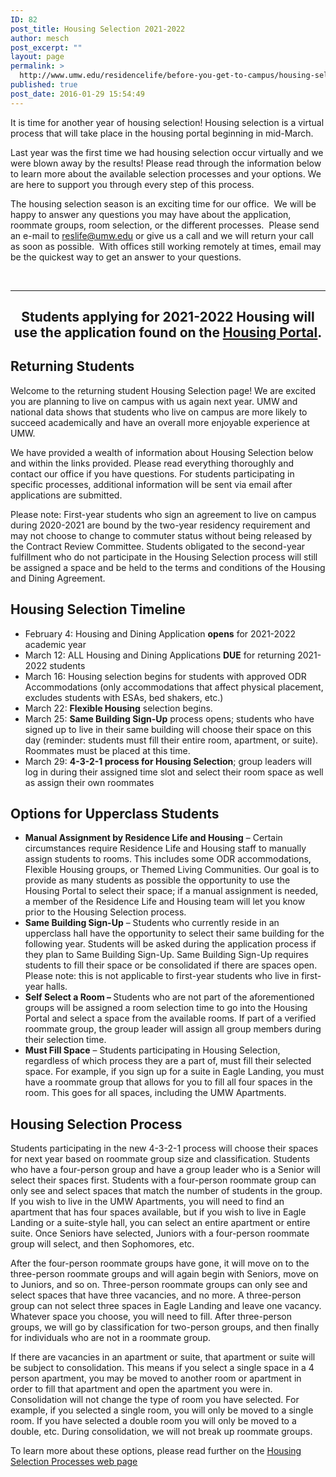 ```yaml
---
ID: 82
post_title: Housing Selection 2021-2022
author: mesch
post_excerpt: ""
layout: page
permalink: >
  http://www.umw.edu/residencelife/before-you-get-to-campus/housing-selection/
published: true
post_date: 2016-01-29 15:54:49
---
```

It is time for another year of housing selection! Housing selection is a virtual process that will take place in the housing portal beginning in mid-March.

Last year was the first time we had housing selection occur virtually and we were blown away by the results! Please read through the information below to learn more about the available selection processes and your options. We are here to support you through every step of this process.

The housing selection season is an exciting time for our office.  We will be happy to answer any questions you may have about the application, roommate groups, room selection, or the different processes.  Please send an e-mail to <a href="mailto:reslife@umw.edu">reslife@umw.edu</a> or give us a call and we will return your call as soon as possible.  With offices still working remotely at times, email may be the quickest way to get an answer to your questions.

&nbsp;

<hr />

<h2 style="text-align: center"><strong>Students applying for 2021-2022 Housing will use the application found on the <a href="https://umw.starrezhousing.com/starrezportal" target="_blank" rel="noopener noreferrer"><u>Housing Portal</u></a>.</strong></h2>
<h2><strong>Returning Students</strong></h2>
Welcome to the returning student Housing Selection page! We are excited you are planning to live on campus with us again next year. UMW and national data shows that students who live on campus are more likely to succeed academically and have an overall more enjoyable experience at UMW.

We have provided a wealth of information about Housing Selection below and within the links provided. Please read everything thoroughly and contact our office if you have questions. For students participating in specific processes, additional information will be sent via email after applications are submitted.

Please note: First-year students who sign an agreement to live on campus during 2020-2021 are bound by the two-year residency requirement and may not choose to change to commuter status without being released by the Contract Review Committee. Students obligated to the second-year fulfillment who do not participate in the Housing Selection process will still be assigned a space and be held to the terms and conditions of the Housing and Dining Agreement.
<h2><strong>Housing Selection Timeline</strong></h2>
<ul>
 	<li>February 4: Housing and Dining Application <strong>opens</strong> for 2021-2022 academic year</li>
 	<li>March 12: ALL Housing and Dining Applications <strong>DUE</strong> for returning 2021-2022 students</li>
 	<li>March 16: Housing selection begins for students with approved ODR Accommodations (only accommodations that affect physical placement, excludes students with ESAs, bed shakers, etc.)</li>
 	<li>March 22: <strong>Flexible Housing</strong> selection begins.</li>
 	<li>March 25: <strong>Same Building Sign-Up</strong> process opens; students who have signed up to live in their same building will choose their space on this day (reminder: students must fill their entire room, apartment, or suite). Roommates must be placed at this time.</li>
 	<li>March 29: <strong>4-3-2-1 process for Housing Selection</strong>; group leaders will log in during their assigned time slot and select their room space as well as assign their own roommates</li>
</ul>
<h2><strong>Options for Upperclass Students</strong></h2>
<ul>
 	<li><strong>Manual Assignment by Residence Life and Housing</strong> – Certain circumstances require Residence Life and Housing staff to manually assign students to rooms. This includes some ODR accommodations, Flexible Housing groups, or Themed Living Communities. Our goal is to provide as many students as possible the opportunity to use the Housing Portal to select their space; if a manual assignment is needed, a member of the Residence Life and Housing team will let you know prior to the Housing Selection process.</li>
 	<li><strong>Same Building Sign-Up</strong> – Students who currently reside in an upperclass hall have the opportunity to select their same building for the following year. Students will be asked during the application process if they plan to Same Building Sign-Up. Same Building Sign-Up requires students to fill their space or be consolidated if there are spaces open. Please note: this is not applicable to first-year students who live in first-year halls.</li>
 	<li><strong>Self Select a Room – </strong>Students who are not part of the aforementioned groups will be assigned a room selection time to go into the Housing Portal and select a space from the available rooms. If part of a verified roommate group, the group leader will assign all group members during their selection time.</li>
 	<li><strong>Must Fill Space</strong> – Students participating in Housing Selection, regardless of which process they are a part of, must fill their selected space. For example, if you sign up for a suite in Eagle Landing, you must have a roommate group that allows for you to fill all four spaces in the room. This goes for all spaces, including the UMW Apartments.</li>
</ul>
<h2>Housing Selection Process</h2>
Students participating in the new 4-3-2-1 process will choose their spaces for next year based on roommate group size and classification. Students who have a four-person group and have a group leader who is a Senior will select their spaces first. Students with a four-person roommate group can only see and select spaces that match the number of students in the group. If you wish to live in the UMW Apartments, you will need to find an apartment that has four spaces available, but if you wish to live in Eagle Landing or a suite-style hall, you can select an entire apartment or entire suite. Once Seniors have selected, Juniors with a four-person roommate group will select, and then Sophomores, etc.

After the four-person roommate groups have gone, it will move on to the three-person roommate groups and will again begin with Seniors, move on to Juniors, and so on. Three-person roommate groups can only see and select spaces that have three vacancies, and no more. A three-person group can not select three spaces in Eagle Landing and leave one vacancy. Whatever space you choose, you will need to fill. After three-person groups, we will go by classification for two-person groups, and then finally for individuals who are not in a roommate group.

If there are vacancies in an apartment or suite, that apartment or suite will be subject to consolidation. This means if you select a single space in a 4 person apartment, you may be moved to another room or apartment in order to fill that apartment and open the apartment you were in. Consolidation will not change the type of room you have selected. For example, if you selected a single room, you will only be moved to a single room. If you have selected a double room you will only be moved to a double, etc. During consolidation, we will not break up roommate groups.

To learn more about these options, please read further on the <u><a href="http://www.umw.edu/residencelife/before-you-get-to-campus/housing-selection/processes/">Housing Selection Processes web page</a></u>

&nbsp;